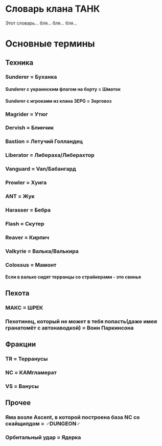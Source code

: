 # Словарь клана ТАНК
Этот словарь... бля... бля... бля...

# Основные термины
## Техника
### Sunderer = Буханка
#### Sunderer с украинским флагом на борту = Шматок
#### Sunderer с игроками из клана 3EPG = Зерговоз
### Magrider = Утюг
### Dervish = Блинчик
### Bastion = Летучий Голландец
### Liberator = Либераха/Либерахтор
### Vanguard = Van/Бабангард
### Prowler = Хуига
### ANT = Жук
### Harasser = Бебра
### Flash = Скутер
### Reaver = Кирпич
### Valkyrie = Валька/Валькира
### Colossus = Мамонт
#### Если в вальке сидят терранцы со страйкерами - это свинья
## Пехота
### МАКС = ШРЕК
### Пехотинец, который не может в тебя попасть(даже имея гранатомёт с автонаводкой) = Воин Паркинсона
## Фракции
### TR = Терранусы
### NC = КАМгламерат
### VS = Ванусы
## Прочее
### Яма возле Ascent, в которой построена база NC со скайщилдом = ♂DUNGEON♂
### Орбитальный удар = Ядерка
